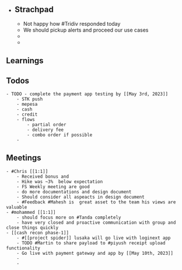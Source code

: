 - ## Strachpad
	- Not happy how #Tridiv responded today
	- We should pickup alerts and proceed our use cases
	-
	-
## Learnings
## Todos
	- TODO - complete the payment app testing by [[May 3rd, 2023]]
		- STK push
		- mepesa
		- cash
		- credit
		- flows
			- partial order
			- delivery fee
			- combo order if possible
		-
## Meetings
	- #Chris [[1:1]]
		- Received bonus and
		- Hike was ~3%  below expectation
		- FS Weekly meeting are good
		- do more documentations and design document
		- Should consider all aspeacts in design document
		- #Feedback #Mahesh is  great asset to the team his views are valuable
	- #mohammed [[1:1]]
		- should focus more on #Tanda completely
		- have very closed and proactive communication with group and close things quickly
	- [[cash recon phase-1]]
		- #[[project spider]] lusaka will go live with loginext app
		- TODO #Martin to share payload to #piyush receipt upload functionality
		- Go live with payment gateway and app by [[May 10th, 2023]]
		-
		-